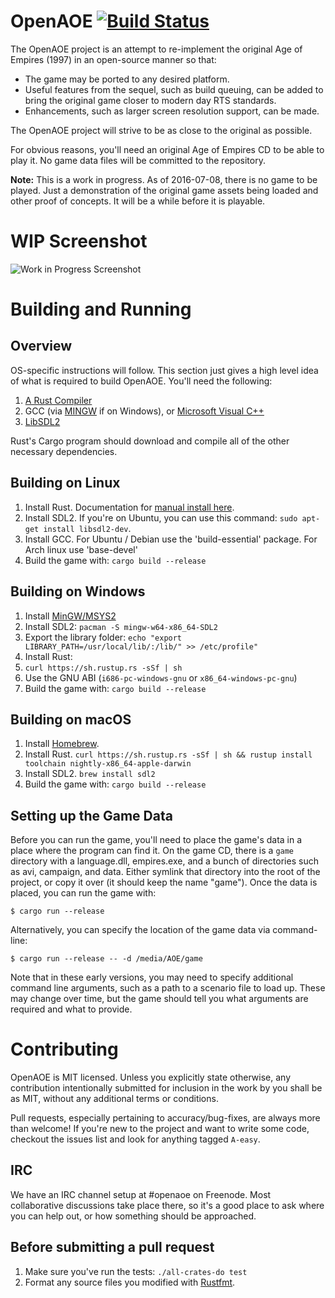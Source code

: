 # OpenAOE [![Build Status](https://travis-ci.org/Phrohdoh/OpenAOE.svg?branch=master)](https://travis-ci.org/Phrohdoh/OpenAOE)

The OpenAOE project is an attempt to re-implement the original Age of Empires (1997)
in an open-source manner so that:

 - The game may be ported to any desired platform.
 - Useful features from the sequel, such as build queuing, can be added to bring the original game closer to modern day RTS standards.
 - Enhancements, such as larger screen resolution support, can be made.

The OpenAOE project will strive to be as close to the original as possible.

For obvious reasons, you'll need an original Age of Empires CD to be able to
play it. No game data files will be committed to the repository.

**Note:** This is a work in progress. As of 2016-07-08, there is no game to be played. Just a demonstration of the original game assets being loaded and other proof of concepts. It will be a while before it is playable.

# WIP Screenshot

![Work in Progress Screenshot](https://cloud.githubusercontent.com/assets/20009343/16906794/daccd474-4c71-11e6-90ec-6821e5797b5c.png)

# Building and Running

## Overview

OS-specific instructions will follow. This section just gives a high level idea of what is required to build OpenAOE. You'll need the following:

1. [A Rust Compiler](https://www.rust-lang.org)
2. GCC (via [MINGW](http://www.mingw.org/) if on Windows), or [Microsoft Visual C++](https://www.visualstudio.com/en-us/visual-studio-homepage-vs.aspx)
3. [LibSDL2](https://www.libsdl.org/)

Rust's Cargo program should download and compile all of the other necessary dependencies.

## Building on Linux

1. Install Rust. Documentation for [manual install here](https://doc.rust-lang.org/book/getting-started.html).
2. Install SDL2. If you're on Ubuntu, you can use this command: `sudo apt-get install libsdl2-dev`.
3. Install GCC. For Ubuntu / Debian use the 'build-essential' package. For Arch linux use 'base-devel'
3. Build the game with: `cargo build --release`

## Building on Windows

1. Install [MinGW/MSYS2](http://msys2.github.io/)
2. Install SDL2: `pacman -S mingw-w64-x86_64-SDL2`
 1. Export the library folder: `echo "export LIBRARY_PATH=/usr/local/lib/:/lib/" >> /etc/profile"`
3. Install Rust:
 1. `curl https://sh.rustup.rs -sSf | sh`
 2. Use the GNU ABI (`i686-pc-windows-gnu` or `x86_64-windows-pc-gnu`)
3. Build the game with: `cargo build --release`

## Building on macOS

1. Install [Homebrew](http://brew.sh/).
2. Install Rust. `curl https://sh.rustup.rs -sSf | sh && rustup install toolchain nightly-x86_64-apple-darwin`
3. Install SDL2. `brew install sdl2`
4. Build the game with: `cargo build --release`

## Setting up the Game Data

Before you can run the game, you'll need to place the game's data in a place where the program can find it. On the game CD, there is a `game` directory with a language.dll, empires.exe, and a bunch of directories such as avi, campaign, and data. Either symlink that directory into the root of the project, or copy it over (it should keep the name "game"). Once the data is placed, you can run the game with:

```
$ cargo run --release
```

Alternatively, you can specify the location of the game data via command-line:

```
$ cargo run --release -- -d /media/AOE/game
```

Note that in these early versions, you may need to specify additional command line arguments, such as a path to a scenario file to load up. These may change over time, but the game should tell you what arguments are required and what to provide.

# Contributing

OpenAOE is MIT licensed. Unless you explicitly state otherwise, any contribution intentionally submitted for inclusion in the work by you shall be as MIT, without any additional terms or conditions.

Pull requests, especially pertaining to accuracy/bug-fixes, are always more than welcome! If you're new to the project and want to write some code, checkout the issues list and look for anything tagged `A-easy`.

## IRC

We have an IRC channel setup at #openaoe on Freenode. Most collaborative discussions take place there, so it's a good place to ask where you can help out, or how something should be approached.

## Before submitting a pull request

1. Make sure you've run the tests: `./all-crates-do test`
2. Format any source files you modified with [Rustfmt](https://github.com/rust-lang-nursery/rustfmt).
